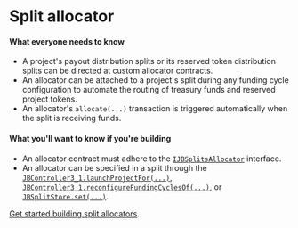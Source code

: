 # Split allocator

#### What everyone needs to know

* A project's payout distribution splits or its reserved token distribution splits can be directed at custom allocator contracts.
* An allocator can be attached to a project's split during any funding cycle configuration to automate the routing of treasury funds and reserved project tokens.
* An allocator's `allocate(...)` transaction is triggered automatically when the split is receiving funds.

#### What you'll want to know if you're building

* An allocator contract must adhere to the [`IJBSplitsAllocator`](/docs/v4/deprecated/v3/api/interfaces/ijbsplitallocator.md) interface.
* An allocator can be specified in a split through the [`JBController3_1.launchProjectFor(...)`](/docs/v4/deprecated/v3/api/contracts/or-controllers/jbcontroller3_1.md#launchprojectfor), [`JBController3_1.reconfigureFundingCyclesOf(...)`](/docs/v4/deprecated/v3/api/contracts/or-controllers/jbcontroller3_1.md#reconfigurefundingcyclesof), or [`JBSplitStore.set(...)`](/docs/v4/deprecated/v3/api/contracts/jbsplitsstore/write/set.md).

[Get started building split allocators](/docs/v4/deprecated/v3/build/treasury-extensions/split-allocator.md).
